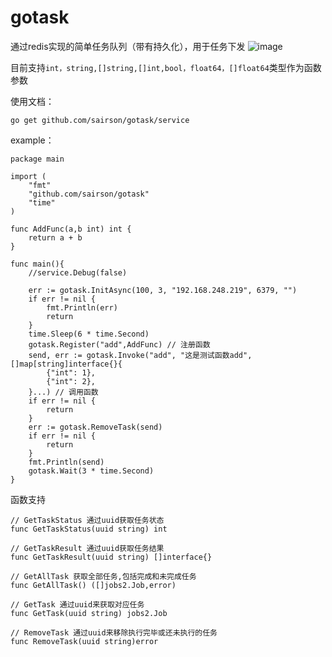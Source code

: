 # gotask
通过redis实现的简单任务队列（带有持久化），用于任务下发
![image](https://user-images.githubusercontent.com/74412075/153556999-b7489265-796b-43a0-a3d0-787457c429ac.png)

目前支持`int，string,[]string,[]int,bool，float64，[]float64`类型作为函数参数


使用文档：
```
go get github.com/sairson/gotask/service
```
example：

```
package main

import (
	"fmt"
	"github.com/sairson/gotask"
	"time"
)

func AddFunc(a,b int) int {
	return a + b
}

func main(){
	//service.Debug(false)

	err := gotask.InitAsync(100, 3, "192.168.248.219", 6379, "")
	if err != nil {
		fmt.Println(err)
		return
	}
	time.Sleep(6 * time.Second)
	gotask.Register("add",AddFunc) // 注册函数
	send, err := gotask.Invoke("add", "这是测试函数add",[]map[string]interface{}{
		{"int": 1},
		{"int": 2},
	}...) // 调用函数
	if err != nil {
		return
	}
	err := gotask.RemoveTask(send)
	if err != nil {
		return 
	}
	fmt.Println(send)
	gotask.Wait(3 * time.Second)
}
```

函数支持
```
// GetTaskStatus 通过uuid获取任务状态
func GetTaskStatus(uuid string) int 

// GetTaskResult 通过uuid获取任务结果
func GetTaskResult(uuid string) []interface{} 

// GetAllTask 获取全部任务,包括完成和未完成任务
func GetAllTask() ([]jobs2.Job,error) 

// GetTask 通过uuid来获取对应任务
func GetTask(uuid string) jobs2.Job

// RemoveTask 通过uuid来移除执行完毕或还未执行的任务
func RemoveTask(uuid string)error
```
